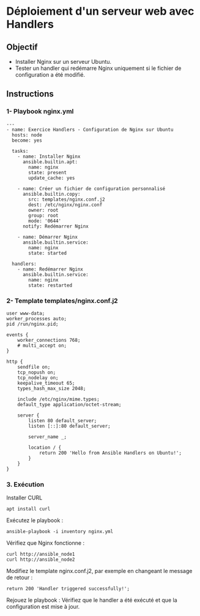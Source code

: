# Déploiement d'un serveur web avec Handlers

## Objectif 
- Installer Nginx sur un serveur Ubuntu.
- Tester un handler qui redémarre Nginx uniquement si le fichier de configuration a été modifié.

## Instructions
### 1- Playbook nginx.yml

```
---
- name: Exercice Handlers - Configuration de Nginx sur Ubuntu
  hosts: node
  become: yes

  tasks:
    - name: Installer Nginx
      ansible.builtin.apt:
        name: nginx
        state: present
        update_cache: yes

    - name: Créer un fichier de configuration personnalisé
      ansible.builtin.copy:
        src: templates/nginx.conf.j2
        dest: /etc/nginx/nginx.conf
        owner: root
        group: root
        mode: '0644'
      notify: Redémarrer Nginx

    - name: Démarrer Nginx
      ansible.builtin.service:
        name: nginx
        state: started

  handlers:
    - name: Redémarrer Nginx
      ansible.builtin.service:
        name: nginx
        state: restarted
```

### 2- Template templates/nginx.conf.j2

```
user www-data;
worker_processes auto;
pid /run/nginx.pid;

events {
    worker_connections 768;
    # multi_accept on;
}

http {
    sendfile on;
    tcp_nopush on;
    tcp_nodelay on;
    keepalive_timeout 65;
    types_hash_max_size 2048;

    include /etc/nginx/mime.types;
    default_type application/octet-stream;

    server {
        listen 80 default_server;
        listen [::]:80 default_server;

        server_name _;

        location / {
            return 200 'Hello from Ansible Handlers on Ubuntu!';
        }
    }
}

```
###  3. Exécution

Installer CURL

```
apt install curl
```

Exécutez le playbook :

```
ansible-playbook -i inventory nginx.yml
```

Vérifiez que Nginx fonctionne :

```
curl http://ansible_node1
curl http://ansible_node2
```

Modifiez le template nginx.conf.j2, par exemple en changeant le message de retour :

```
return 200 'Handler triggered successfully!';
```
Rejouez le playbook :
Vérifiez que le handler a été exécuté et que la configuration est mise à jour.
